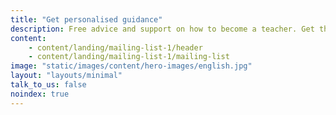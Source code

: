 ```yaml
---
title: "Get personalised guidance"
description: Free advice and support on how to become a teacher. Get the latest information sent straight to your inbox.
content:
    - content/landing/mailing-list-1/header
    - content/landing/mailing-list-1/mailing-list
image: "static/images/content/hero-images/english.jpg"
layout: "layouts/minimal"
talk_to_us: false
noindex: true
---
```


